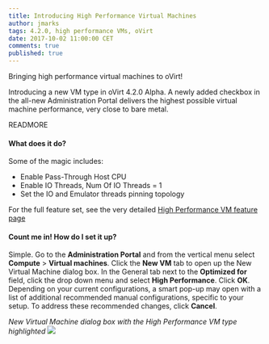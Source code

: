 ```yaml
---
title: Introducing High Performance Virtual Machines
author: jmarks
tags: 4.2.0, high performance VMs, oVirt
date: 2017-10-02 11:00:00 CET
comments: true
published: true
---
```


Bringing high performance virtual machines to oVirt!

Introducing a new VM type in oVirt 4.2.0 Alpha. A newly added checkbox in the all-new Administration Portal delivers the highest possible virtual machine performance, very close to bare metal.

READMORE

#### What does it do?

Some of the magic includes:

- Enable Pass-Through Host CPU
- Enable IO Threads, Num Of IO Threads = 1
- Set the IO and Emulator threads pinning topology

For the full feature set, see the very detailed [High Performance VM feature page](/develop/release-management/features/virt/high-performance-vm/)

#### Count me in! How do I set it up?
Simple. Go to the **Administration Portal** and from the vertical menu select **Compute** > **Virtual machines**. Click the **New VM** tab to open up the New Virtual Machine dialog box. In the General tab next to the **Optimized for** field, click the drop down menu and select **High Performance**. Click **OK**. Depending on your current configurations, a smart pop-up may open with a list of additional recommended manual configurations, specific to your setup. To address these recommended changes, click **Cancel**.  

*New Virtual Machine dialog box with the High Performance VM type highlighted*
![](/images/intro-admin/adminportal_compute_vms_new_highperformance.png)
